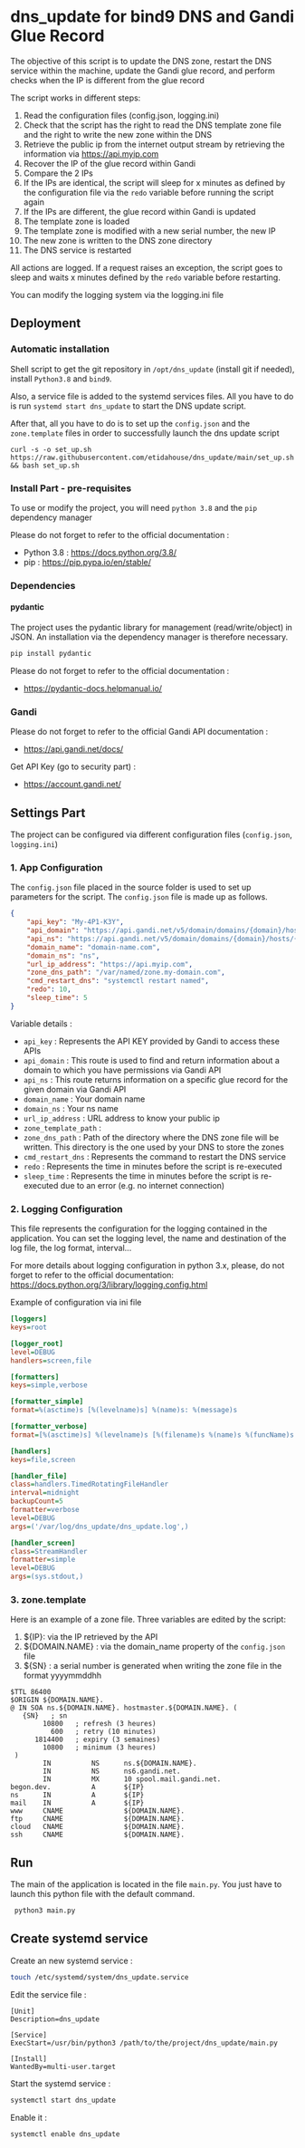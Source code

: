 # dns_update for bind9 DNS and Gandi Glue Record

The objective of this script is to update the DNS zone, restart the DNS service within the machine, update the Gandi glue record, and perform checks when the IP is different from the glue record

The script works in different steps:
1. Read the configuration files (config.json, logging.ini)
2. Check that the script has the right to read the DNS template zone file and the right to write the new zone within the DNS
3. Retrieve the public ip from the internet output stream by retrieving the information via https://api.myip.com
4. Recover the IP of the glue record within Gandi
5. Compare the 2 IPs
6. If the IPs are identical, the script will sleep for x minutes as defined by the configuration file via the `redo` variable before running the script again
7. If the IPs are different, the glue record within Gandi is updated
8. The template zone is loaded
9. The template zone is modified with a new serial number, the new IP
10. The new zone is written to the DNS zone directory
11. The DNS service is restarted

All actions are logged. If a request raises an exception, the script goes to sleep and waits x minutes defined by the `redo` variable before restarting. 

You can modify the logging system via the logging.ini file

## Deployment

### Automatic installation

Shell script to get the git repository in `/opt/dns_update` (install git if needed), install `Python3.8` and `bind9`. 

Also, a service file is added to the systemd services files. All you have to do is run `systemd start dns_update` to start the DNS update script.

After that, all you have to do is to set up the `config.json` and the `zone.template` files in order to successfully launch the dns update script

```shell
curl -s -o set_up.sh https://raw.githubusercontent.com/etidahouse/dns_update/main/set_up.sh && bash set_up.sh
```

### Install Part - pre-requisites 

To use or modify the project, you will need `python 3.8` and the `pip` dependency manager

Please do not forget to refer to the official documentation :
- Python 3.8 : https://docs.python.org/3.8/
- pip : https://pip.pypa.io/en/stable/

### Dependencies

#### pydantic

The project uses the pydantic library for management (read/write/object) in JSON.
An installation via the dependency manager is therefore necessary.

```bash
pip install pydantic
```

Please do not forget to refer to the official documentation : 
- https://pydantic-docs.helpmanual.io/ 

### Gandi

Please do not forget to refer to the official Gandi API documentation : 
- https://api.gandi.net/docs/

Get API Key (go to security part) :
- https://account.gandi.net/


## Settings Part

The project can be configured via different configuration files (`config.json`, `logging.ini`)

### 1. App Configuration

The `config.json` file placed in the source folder is used to set up parameters for the script.
The `config.json` file is made up as follows.

```json
{
    "api_key": "My-4P1-K3Y",
    "api_domain": "https://api.gandi.net/v5/domain/domains/{domain}/hosts",
    "api_ns": "https://api.gandi.net/v5/domain/domains/{domain}/hosts/{ns}",
    "domain_name": "domain-name.com",
    "domain_ns": "ns",
    "url_ip_address": "https://api.myip.com",
    "zone_dns_path": "/var/named/zone.my-domain.com",
    "cmd_restart_dns": "systemctl restart named",
    "redo": 10,
    "sleep_time": 5
}

```

Variable details :
- `api_key` : Represents the API KEY provided by Gandi to access these APIs
- `api_domain` : This route is used to find and return information about a domain to which you have permissions via Gandi API
- `api_ns` : This route returns information on a specific glue record for the given domain via Gandi API
- `domain_name` : Your domain name
- `domain_ns` : Your ns name
- `url_ip_address` : URL address to know your public ip
- `zone_template_path` : 
- `zone_dns_path` : Path of the directory where the DNS zone file will be written. This directory is the one used by your DNS to store the zones
- `cmd_restart_dns` : Represents the command to restart the DNS service 
- `redo` : Represents the time in minutes before the script is re-executed 
- `sleep_time` : Represents the time in minutes before the script is re-executed due to an error (e.g. no internet connection)

### 2. Logging Configuration

This file represents the configuration for the logging contained in the application. You can set the logging level, the name and destination of the log file, the log format, interval...

For more details about logging configuration in python 3.x, please, do not forget to refer to the official documentation: https://docs.python.org/3/library/logging.config.html

Example of configuration via ini file

```ini
[loggers]
keys=root

[logger_root]
level=DEBUG
handlers=screen,file

[formatters]
keys=simple,verbose

[formatter_simple]
format=%(asctime)s [%(levelname)s] %(name)s: %(message)s

[formatter_verbose]
format=[%(asctime)s] %(levelname)s [%(filename)s %(name)s %(funcName)s (%(lineno)d)]: %(message)s

[handlers]
keys=file,screen

[handler_file]
class=handlers.TimedRotatingFileHandler
interval=midnight
backupCount=5
formatter=verbose
level=DEBUG
args=('/var/log/dns_update/dns_update.log',)

[handler_screen]
class=StreamHandler
formatter=simple
level=DEBUG
args=(sys.stdout,)
```

### 3. zone.template

Here is an example of a zone file.
Three variables are edited by the script:
1. ${IP}: via the IP retrieved by the API 
2. ${DOMAIN.NAME} : via the domain_name property of the `config.json` file
3. ${SN} : a serial number is generated when writing the zone file in the format yyyymmddhh

```
$TTL 86400
$ORIGIN ${DOMAIN.NAME}.
@ IN SOA ns.${DOMAIN.NAME}. hostmaster.${DOMAIN.NAME}. (
   {SN}   ; sn
        10800   ; refresh (3 heures)
          600   ; retry (10 minutes)
      1814400   ; expiry (3 semaines)
        10800   ; minimum (3 heures)
 )
        IN          NS      ns.${DOMAIN.NAME}.
        IN          NS      ns6.gandi.net.
        IN          MX      10 spool.mail.gandi.net.
begon.dev.          A       ${IP}
ns      IN          A       ${IP}
mail    IN          A       ${IP}
www     CNAME               ${DOMAIN.NAME}.
ftp     CNAME               ${DOMAIN.NAME}.
cloud   CNAME               ${DOMAIN.NAME}.
ssh     CNAME               ${DOMAIN.NAME}.
```

## Run

The main of the application is located in the file `main.py`. You just have to launch this python file with the default command.

```bash
 python3 main.py 
```

## Create systemd service

Create an new systemd service :

```bash
touch /etc/systemd/system/dns_update.service
```

Edit the service file : 

```
[Unit]
Description=dns_update

[Service]
ExecStart=/usr/bin/python3 /path/to/the/project/dns_update/main.py

[Install]
WantedBy=multi-user.target
```

Start the systemd service :

```bash
systemctl start dns_update
```

Enable it :

```bash
systemctl enable dns_update
```
